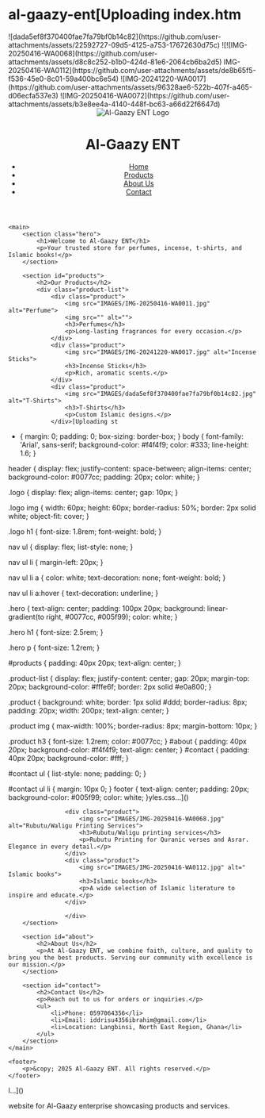 # al-gaazy-ent[Uploading index.htm
<!DOCTYPE html>
<html lang="en">
<head![IMG-20250416-WA0011](https://github.com/user-attachments/assets/32b0085c-5058-4345-804e-d5eddb4c6895)
>
  ![dada5ef8f370400fae7fa79bf0b14c82](https://github.com/user-attachments/assets/22592727-09d5-4125-a753-17672630d75c)
![![IMG-20250416-WA0068](https://github.com/user-attachments/assets/d8c8c252-b1b0-424d-81e6-2064cb6ba2d5)
IMG-20250416-WA0112](https://github.com/user-attachments/assets/de8b65f5-f536-45e0-8c01-59a400bc6e54)
![IMG-20241220-WA0017](https://github.com/user-attachments/assets/96328ae6-522b-407f-a465-d06ecfa537e3)
  <meta charset="UTF-8">
  ![IMG-20250416-WA0072](https://github.com/user-attachments/assets/b3e8ee4a-4140-448f-bc63-a66d22f6647d)
  <meta name="viewport" content="width=device-width, initial-scale=1.0">
    <title>Al-Gaazy ENT</title>
    <link rel="stylesheet" href="styles.css">
</head>
<body>
    <header>
        <div class="logo">
            <img src="IMAGES/IMG-20250416-WA0072.jpg" alt="Al-Gaazy ENT Logo">
            <h1>Al-Gaazy ENT</h1>
        </div>
        <nav>
            <ul>
                <li><a href="#">Home</a></li>
                <li><a href="#products">Products</a></li>
                <li><a href="#about">About Us</a></li>
                <li><a href="#contact">Contact</a></li>
            </ul>
        </nav>
    </header>

    <main>
        <section class="hero">
            <h1>Welcome to Al-Gaazy ENT</h1>
            <p>Your trusted store for perfumes, incense, t-shirts, and Islamic books!</p>
        </section>

        <section id="products">
            <h2>Our Products</h2>
            <div class="product-list">
                <div class="product">
                    <img src="IMAGES/IMG-20250416-WA0011.jpg" alt="Perfume">
                    <img src="" alt="">
                    <h3>Perfumes</h3>
                    <p>Long-lasting fragrances for every occasion.</p>
                </div>
                <div class="product">
                    <img src="IMAGES/IMG-20241220-WA0017.jpg" alt="Incense Sticks">
                    <h3>Incense Sticks</h3>
                    <p>Rich, aromatic scents.</p>
                </div>
                <div class="product">
                    <img src="IMAGES/dada5ef8f370400fae7fa79bf0b14c82.jpg" alt="T-Shirts">
                    <h3>T-Shirts</h3>
                    <p>Custom Islamic designs.</p>
                </div>[Uploading st
* {
    margin: 0;
    padding: 0;
    box-sizing: border-box;
}
body {
    font-family: 'Arial', sans-serif;
    background-color: #f4f4f9;
    color: #333;
    line-height: 1.6;
}


header {
    display: flex;
    justify-content: space-between;
    align-items: center;
    background-color: #0077cc;
    padding: 20px;
    color: white;
}

.logo {
    display: flex;
    align-items: center;
    gap: 10px;
}

.logo img {
    width: 60px;
    height: 60px;
    border-radius: 50%;
    border: 2px solid white;
    object-fit: cover;
}

.logo h1 {
    font-size: 1.8rem;
    font-weight: bold;
}

nav ul {
    display: flex;
    list-style: none;
}

nav ul li {
    margin-left: 20px;
}

nav ul li a {
    color: white;
    text-decoration: none;
    font-weight: bold;
}

nav ul li a:hover {
    text-decoration: underline;
}

.hero {
    text-align: center;
    padding: 100px 20px;
    background: linear-gradient(to right, #0077cc, #005f99);
    color: white;
}

.hero h1 {
    font-size: 2.5rem;
}

.hero p {
    font-size: 1.2rem;
}

#products {
    padding: 40px 20px;
    text-align: center;
}

.product-list {
    display: flex;
    justify-content: center;
    gap: 20px;
    margin-top: 20px;
    background-color: #fffe6f;
    border: 2px solid #e0a800;
}

.product {
    background: white;
    border: 1px solid #ddd;
    border-radius: 8px;
    padding: 20px;
    width: 200px;
    text-align: center;
}

.product img {
    max-width: 100%;
    border-radius: 8px;
    margin-bottom: 10px;
}

.product h3 {
    font-size: 1.2rem;
    color: #0077cc;
}
#about {
    padding: 40px 20px;
    background-color: #f4f4f9;
    text-align: center;
}
#contact {
    padding: 40px 20px;
    background-color: #fff;
}

#contact ul {
    list-style: none;
    padding: 0;
}

#contact ul li {
    margin: 10px 0;
}
footer {
    text-align: center;
    padding: 20px;
    background-color: #005f99;
    color: white;
}yles.css…]()

                    <div class="product">
                        <img src="IMAGES/IMG-20250416-WA0068.jpg" alt="Rubutu/Waligu Printing Services">
                        <h3>Rubutu/Waligu printing services</h3>
                        <p>Rubutu Printing for Quranic verses and Asrar. Elegance in every detail.</p>
                    </div>
                    <div class="product">
                        <img src="IMAGES/IMG-20250416-WA0112.jpg" alt=" Islamic books">
                        <h3>Islamic books</h3>
                        <p>A wide selection of Islamic literature to inspire and educate.</p>
                    </div>

                    </div>
        </section>

        <section id="about">
            <h2>About Us</h2>
            <p>At Al-Gaazy ENT, we combine faith, culture, and quality to bring you the best products. Serving our community with excellence is our mission.</p>
        </section>

        <section id="contact">
            <h2>Contact Us</h2>
            <p>Reach out to us for orders or inquiries.</p>
            <ul>
                <li>Phone: 0597064356</li>
                <li>Email: iddrisu4356ibrahim@gmail.com</li>
                <li>Location: Langbinsi, North East Region, Ghana</li>
            </ul>
        </section>
    </main>

    <footer>
        <p>&copy; 2025 Al-Gaazy ENT. All rights reserved.</p>
    </footer>
</body>
</html>l…]()

website for Al-Gaazy enterprise showcasing products and services.
